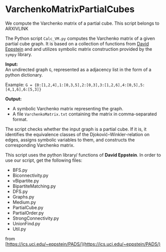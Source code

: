 # VarchenkoMatrixPartialCubes

We compute the Varchenko matrix of a partial cube. This script belongs to ARXIVLINK

The Python script `Calc_VM.py` computes the Varchenko matrix of a given partial cube graph. It is based on a collection of functions from [David Eppstein](https://ics.uci.edu/~eppstein/) and and utilizes symbolic matrix construction provided by the `sympy` library.

**Input:**  
An undirected graph `G`, represented as a adjacency list in the form of a python dictionary.

Example: `G = {0:[1,2,4],1:[0,3,5],2:[0,3],3:[1,2,6],4:[0,5],5:[4,1,6],6:[5,3]}`

**Output:**

- A symbolic Varchenko matrix representing the graph.  
- A file `VarchenkoMatrix.txt` containing the matrix in comma-separated format.
  
The script checks whether the input graph is a partial cube. If it is, it identifies the equivalence classes of the Djoković–Winkler-relation on edges, assigns symbolic variables to them, and constructs the corresponding Varchenko matrix.

This script uses the python library/ functions of **David Eppstein**. 
In order to use our script, get the following files:

- BFS.py
- Biconnectivity.py
- vBipartite.py
- BipartiteMatching.py
- DFS.py
- Graphs.py
- Medium.py
- PartialCube.py
- PartialOrder.py
- StrongConnectivity.py
- UnionFind.py
- Util.py

from  
[https://ics.uci.edu/~eppstein/PADS/](https://ics.uci.edu/~eppstein/PADS/)
